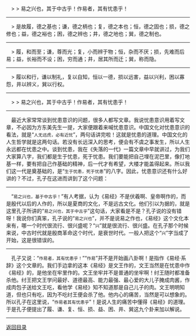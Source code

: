 &emsp;> > 易之兴也，其于中古乎！作易者，其有忧患乎！
___
&emsp;> 是故履，德之基也；谦，德之柄也；复，德之本也；恒，德之固也；损，德之修也；益，德之裕也；困，德之辨也；井，德之地也；巽，德之制也。
___
&emsp;> 履，和而至；谦，尊而光；复，小而辨于物；恒，杂而不厌；损，先难而后易；益，长裕而不设；困，穷而通；井，居其所而迁；巽，称而隐。
___
&emsp;> 履以和行，谦以制礼，复以自知，恒以一德，损以远害，益以兴利，困以寡怨，井以辨义，巽以行权。
___
&emsp;> > 易之兴也，其于中古乎！作易者，其有忧患乎！
___
&emsp;最近大家常常谈到忧患意识的问题，很多人都写文章。我说忧患意识用着写文章，不必因为方东美先生一提，大家便跟着来喊忧患意识。中国文化对忧患意识的看法，就是“``人无远虎，必有近忧``”，两句话讲完啦！这就是忧患的道理。中国文化的人生哲学就是这两句话。若没有长远深入的思考，便会有不虞之事发生，所以人生永远都在忧患之中。谈到忧患，我在《失落的一代》一篇文章中早就讲过，为我们大家算八字，我们都是生于忧患，死于忧患。我们要能把自己埋在泥巴里，像打地基一样，要有把自己作基础的精神，后一代才有希望，大楼才能盖得起来。所以我们这一代是奠基础的，是“``生于忧患，死于忧患``”的八字。因此，忧患意识还有什么好讲的？不过，孔子在这进而讲到了这个问题：
___
&emsp;“``易之兴也，基于中古乎！``”有人考据，认为《易经》不是伏羲啊、皇帝啊作的，而是殷代以后的人作的，所以是夏商的文化，不是远古文化。他们引以为据的，就是这里孔子所讲的“``易之兴也，其于中古乎``”这句话，大家看是不是？孔子说的没有错呀！我说你们真笨，孔子说的“``易之兴也``”，并不是说易之作也，《易经》这个文化本来有，哪一个时代很流行、很兴盛呢？“``兴``”就是很流行、很兴盛。在孔子那个时候来说，中古时代就是殷商革命这个时代，是衰世时代。一般人把这个“``兴``”字当成了开始，这是很错误的。
___
&emsp;孔子又说：“``作易者，其有忧患乎！``”“``作易``”并不是开始画八卦啊！是指作《易经·系辞》这个文章的。我们手边拿的这本《易经》是文王作的，文王当然是在忧患中作《易经》的，是他坐在牢里作的。文王坐牢并不是普通的坐牢啊！纣王随时都准备杀他。纣王把文王学问最好、道德最高、能力最强、最心爱的大儿子腌成肉酱，作成肉包子送给文王吃，看他学《易经》知不知道那是自己儿子的肉。文王明明知道，但也只有吃，因为不吃纣王便会杀了他。他内心的痛苦，当然是可以想象的。所以孔子在这里说，“``作易者其有忧患乎``”！是说人生的痛苦中懂得《易经》的道理。于是孔子便提出了履、谦、复、恒、损、益、困、井、巽这九个卦来加以解说。
___
[返回目录](../../master/README.md#目录)